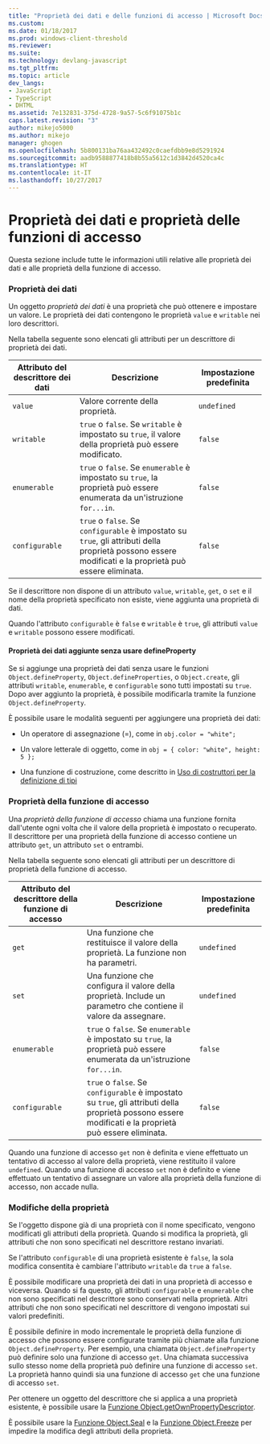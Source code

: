 ```yaml
---
title: "Proprietà dei dati e delle funzioni di accesso | Microsoft Docs"
ms.custom: 
ms.date: 01/18/2017
ms.prod: windows-client-threshold
ms.reviewer: 
ms.suite: 
ms.technology: devlang-javascript
ms.tgt_pltfrm: 
ms.topic: article
dev_langs:
- JavaScript
- TypeScript
- DHTML
ms.assetid: 7e132831-375d-4728-9a57-5c6f91075b1c
caps.latest.revision: "3"
author: mikejo5000
ms.author: mikejo
manager: ghogen
ms.openlocfilehash: 5b800131ba76aa432492c0caefdbb9e8d5291924
ms.sourcegitcommit: aadb9588877418b8b55a5612c1d3842d4520ca4c
ms.translationtype: HT
ms.contentlocale: it-IT
ms.lasthandoff: 10/27/2017
---
```

# <a name="data-properties-and-accessor-properties"></a>Proprietà dei dati e proprietà delle funzioni di accesso
Questa sezione include tutte le informazioni utili relative alle proprietà dei dati e alle proprietà della funzione di accesso.  
  
### <a name="data-properties"></a>Proprietà dei dati  
 Un oggetto *proprietà dei dati* è una proprietà che può ottenere e impostare un valore. Le proprietà dei dati contengono le proprietà `value` e `writable` nei loro descrittori.  
  
 Nella tabella seguente sono elencati gli attributi per un descrittore di proprietà dei dati.  
  
|Attributo del descrittore dei dati|Descrizione|Impostazione predefinita|  
|-------------------------------|-----------------|-------------|  
|`value`|Valore corrente della proprietà.|`undefined`|  
|`writable`|`true` o `false`. Se `writable` è impostato su `true`, il valore della proprietà può essere modificato.|`false`|  
|`enumerable`|`true` o `false`. Se `enumerable` è impostato su `true`, la proprietà può essere enumerata da un'istruzione `for...in`.|`false`|  
|`configurable`|`true` o `false`. Se `configurable` è impostato su `true`, gli attributi della proprietà possono essere modificati e la proprietà può essere eliminata.|`false`|  
  
 Se il descrittore non dispone di un attributo `value`, `writable`, `get`, o `set` e il nome della proprietà specificato non esiste, viene aggiunta una proprietà di dati.  
  
 Quando l'attributo `configurable` è `false` e `writable` è `true`, gli attributi `value` e `writable` possono essere modificati.  
  
#### <a name="data-properties-added-without-using-defineproperty"></a>Proprietà dei dati aggiunte senza usare defineProperty  
 Se si aggiunge una proprietà dei dati senza usare le funzioni `Object.defineProperty`, `Object.defineProperties`, o `Object.create`, gli attributi `writable`, `enumerable`, e `configurable` sono tutti impostati su `true`. Dopo aver aggiunto la proprietà, è possibile modificarla tramite la funzione `Object.defineProperty`.  
  
 È possibile usare le modalità seguenti per aggiungere una proprietà dei dati:  
  
-   Un operatore di assegnazione (=), come in `obj.color = "white";`  
  
-   Un valore letterale di oggetto, come in `obj = { color: "white", height: 5 };`  
  
-   Una funzione di costruzione, come descritto in [Uso di costruttori per la definizione di tipi](../../javascript/advanced/using-constructors-to-define-types.md)  
  
### <a name="accessor-properties"></a>Proprietà della funzione di accesso  
 Una *proprietà della funzione di accesso* chiama una funzione fornita dall'utente ogni volta che il valore della proprietà è impostato o recuperato. Il descrittore per una proprietà della funzione di accesso contiene un attributo `get`, un attributo `set` o entrambi.  
  
 Nella tabella seguente sono elencati gli attributi per un descrittore di proprietà della funzione di accesso.  
  
|Attributo del descrittore della funzione di accesso|Descrizione|Impostazione predefinita|  
|-----------------------------------|-----------------|-------------|  
|`get`|Una funzione che restituisce il valore della proprietà. La funzione non ha parametri.|`undefined`|  
|`set`|Una funzione che configura il valore della proprietà. Include un parametro che contiene il valore da assegnare.|`undefined`|  
|`enumerable`|`true` o `false`. Se `enumerable` è impostato su `true`, la proprietà può essere enumerata da un'istruzione `for...in`.|`false`|  
|`configurable`|`true` o `false`. Se `configurable` è impostato su `true`, gli attributi della proprietà possono essere modificati e la proprietà può essere eliminata.|`false`|  
  
 Quando una funzione di accesso `get` non è definita e viene effettuato un tentativo di accesso al valore della proprietà, viene restituito il valore `undefined`. Quando una funzione di accesso `set` non è definito e viene effettuato un tentativo di assegnare un valore alla proprietà della funzione di accesso, non accade nulla.  
  
### <a name="property-modifications"></a>Modifiche della proprietà  
 Se l'oggetto dispone già di una proprietà con il nome specificato, vengono modificati gli attributi della proprietà. Quando si modifica la proprietà, gli attributi che non sono specificati nel descrittore restano invariati.  
  
 Se l'attributo `configurable` di una proprietà esistente è `false`, la sola modifica consentita è cambiare l'attributo `writable` da `true` a `false`.  
  
 È possibile modificare una proprietà dei dati in una proprietà di accesso e viceversa. Quando si fa questo, gli attributi `configurable` e `enumerable` che non sono specificati nel descrittore sono conservati nella proprietà. Altri attributi che non sono specificati nel descrittore di vengono impostati sui valori predefiniti.  
  
 È possibile definire in modo incrementale le proprietà della funzione di accesso che possono essere configurate tramite più chiamate alla funzione `Object.defineProperty`. Per esempio, una chiamata `Object.defineProperty` può definire solo una funzione di accesso `get`. Una chiamata successiva sullo stesso nome della proprietà può definire una funzione di accesso `set`. La proprietà hanno quindi sia una funzione di accesso `get` che una funzione di accesso `set`.  
  
 Per ottenere un oggetto del descrittore che si applica a una proprietà esistente, è possibile usare la [Funzione Object.getOwnPropertyDescriptor](../../javascript/reference/object-getownpropertydescriptor-function-javascript.md).  
  
 È possibile usare la [Funzione Object.Seal](../../javascript/reference/object-seal-function-javascript.md) e la [Funzione Object.Freeze](../../javascript/reference/object-freeze-function-javascript.md) per impedire la modifica degli attributi della proprietà.